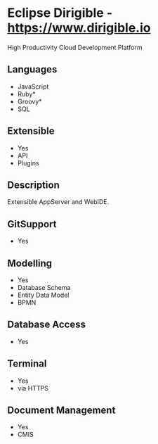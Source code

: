 # Eclipse Dirigible - https://www.dirigible.io
High Productivity Cloud Development Platform

## Languages
- JavaScript
- Ruby*
- Groovy*
- SQL

## Extensible
- Yes
- API
- Plugins

## Description
Extensible AppServer and WebIDE.

## GitSupport
- Yes

## Modelling
- Yes
- Database Schema
- Entity Data Model
- BPMN

## Database Access
- Yes

## Terminal
- Yes
- via HTTPS

## Document Management
- Yes
- CMIS
